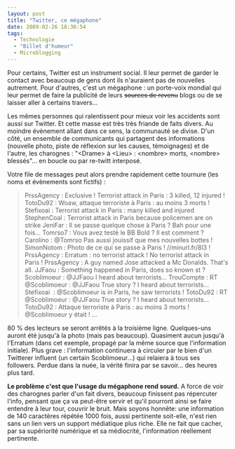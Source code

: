 ```yaml
---
layout: post
title: "Twitter, ce mégaphone"
date: 2009-02-26 18:36:54
tags:
  - Technologie
  - "Billet d'humeur"
  - Microblogging
---
```


Pour certains, Twitter est un instrument social. Il leur permet de garder le contact avec beaucoup de gens dont ils n'auraient pas de nouvelles autrement. Pour d'autres, c'est un mégaphone&nbsp;: un porte-voix mondial qui leur permet de faire la publicité de leurs <span style="text-decoration: line-through">sources de revenu</span> blogs ou de se laisser aller à certains travers…

<!-- more -->

Les mêmes personnes qui ralentissent pour mieux voir les accidents sont aussi sur Twitter. Et cette masse est très très friande de faits divers. Au moindre évènement allant dans ce sens, la communauté se divise. D'un côté, un ensemble de communicants qui partagent des informations (nouvelle photo, piste de réflexion sur les causes, témoignages) et de l'autre, les charognes&nbsp;: "&lt;Drame&gt; à &lt;Lieu&gt;&nbsp;: &lt;nombre&gt; morts, &lt;nombre&gt; blessés"… en boucle ou par re-twitt interposé.

Votre file de messages peut alors prendre rapidement cette tournure (les noms et évènements sont fictifs)&nbsp;:
> PrssAgency&nbsp;: Exclusive&nbsp;! Terrorist attack in Paris&nbsp;: 3 killed, 12 injured&nbsp;!
> TotoDu92&nbsp;: Woaw, attaque terroriste à Paris&nbsp;: au moins 3 morts&nbsp;!
> Stefixoai&nbsp;: Terrorist attack in Paris&nbsp;: many killed and injured
> StephenCoal&nbsp;: Terrorist attack in Paris because policemen are on strike
> JeniFar&nbsp;: Il se passe quelque chose à Paris&nbsp;? Bah pour une fois…
> Tomrso7&nbsp;: Vous avez testé le BB Bold&nbsp;? Il est comment&nbsp;?
> Carolino&nbsp;: @Tomrso Pas aussi jouissif que mes nouvelles bottes&nbsp;!
> SimonNotom&nbsp;: Photo de ce qui se passe à Paris&nbsp;! //minurl.fr/8l3&nbsp;!
> PrssAgency&nbsp;: Erratum&nbsp;: no terrorist attack&nbsp;! No terrorist attack in Paris&nbsp;!
> PrssAgency&nbsp;: A guy named Jose attacked a Mc Donalds. That's all.
> JJFaou&nbsp;: Something happened in Paris, does so known st&nbsp;?
> Scoblimoeur&nbsp;: @JJFaou I heard about terrorists…
> TrouCompte&nbsp;: RT @Scoblimoeur&nbsp;: @JJFaou True story&nbsp;? I heard about terrorists…
> Stefixoai &nbsp;: @Scoblimoeur is in Paris, he saw terrorists&nbsp;!
> TotoDu92&nbsp;: RT @Scoblimoeur&nbsp;: @JJFaou True story&nbsp;? I heard about terrorists…
> TotoDu92&nbsp;: Attaque terroriste à Paris&nbsp;: au moins 3 morts&nbsp;! @Scoblimoeur y était&nbsp;!
> …

80 % des lecteurs se seront arrêtés à la troisième ligne. Quelques-uns auront été jusqu'à la photo (mais pas beaucoup). Quasiment aucun jusqu'à l'Erratum (dans cet exemple, propagé par la même source que l'information initiale). Plus grave&nbsp;: l'information continuera à circuler par le bien d'un Twitterer influent (un certain Scoblimoeur…) qui relaiera à tous ses followers. Perdue dans la nuée, la vérité finira par se savoir… des heures plus tard.

**Le problème c'est que l'usage du mégaphone rend sourd.** A force de voir des charognes parler d'un fait divers, beaucoup finissent pas répercuter l'info, pensant que ça va peut-être servir et qu'il pourront ainsi se faire entendre à leur tour, couvrir le bruit. Mais soyons honnête: une information de 140 caractères répétée 1000 fois, aussi pertinente soit-elle, n'est rien sans un lien vers un support médiatique plus riche. Elle ne fait que cacher, par sa supériorité numérique et sa médiocrité, l'information réellement pertinente.
